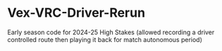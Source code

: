 # Vex-VRC-Driver-Rerun
Early season code for 2024-25 High Stakes (allowed recording a driver controlled route then playing it back for match autonomous period)
